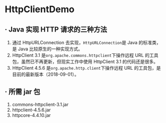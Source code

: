 # HttpClientDemo

## · Java 实现 HTTP 请求的三种方法

1. 通过 HttpURLConnection 去实现，`HttpURLConnection`是 Java 的标准类，是 Java 比较原生的一种实现方式。
2. HttpClient 3.1 是`org.apache.commons.httpclient`下操作远程 URL 的工具包，虽然已不再更新，但现实工作中使用 HttpClient 3.1 的代码还是很多。
3. HttpClient 4.5.6 是`org.apache.http.client`下操作远程 URL 的工具包，是目前的最新版本（2018-09-01）。

## · 所需 jar 包

1. commons-httpclient-3.1.jar
2. httpclient-4.5.6.jar
3. httpcore-4.4.10.jar
